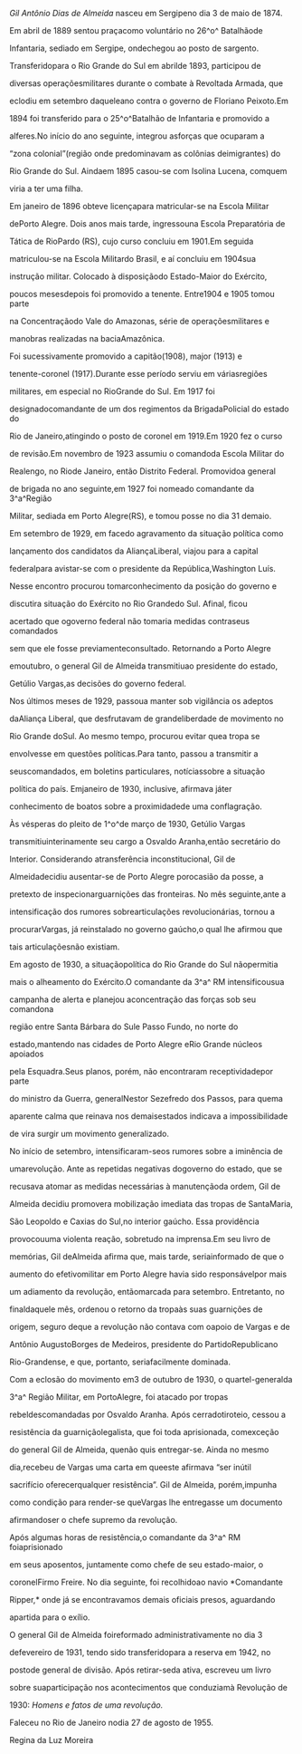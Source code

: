 

*Gil Antônio Dias de Almeida* nasceu em Sergipeno dia 3 de maio de 1874.



Em abril de 1889 sentou praçacomo voluntário no 26^o^ Batalhãode

Infantaria, sediado em Sergipe, ondechegou ao posto de sargento.

Transferidopara o Rio Grande do Sul em abrilde 1893, participou de

diversas operaçõesmilitares durante o combate à Revoltada Armada, que

eclodiu em setembro daqueleano contra o governo de Floriano Peixoto.Em

1894 foi transferido para o 25^o^Batalhão de Infantaria e promovido a

alferes.No início do ano seguinte, integrou asforças que ocuparam a

“zona colonial”(região onde predominavam as colônias deimigrantes) do

Rio Grande do Sul. Aindaem 1895 casou-se com Isolina Lucena, comquem

viria a ter uma filha.



Em janeiro de 1896 obteve licençapara matricular-se na Escola Militar

dePorto Alegre. Dois anos mais tarde, ingressouna Escola Preparatória de

Tática de RioPardo (RS), cujo curso concluiu em 1901.Em seguida

matriculou-se na Escola Militardo Brasil, e aí concluiu em 1904sua

instrução militar. Colocado à disposiçãodo Estado-Maior do Exército,

poucos mesesdepois foi promovido a tenente. Entre1904 e 1905 tomou parte

na Concentraçãodo Vale do Amazonas, série de operaçõesmilitares e

manobras realizadas na baciaAmazônica.



Foi sucessivamente promovido a capitão(1908), major (1913) e

tenente-coronel (1917).Durante esse período serviu em váriasregiões

militares, em especial no RioGrande do Sul. Em 1917 foi

designadocomandante de um dos regimentos da BrigadaPolicial do estado do

Rio de Janeiro,atingindo o posto de coronel em 1919.Em 1920 fez o curso

de revisão.Em novembro de 1923 assumiu o comandoda Escola Militar do

Realengo, no Riode Janeiro, então Distrito Federal. Promovidoa general

de brigada no ano seguinte,em 1927 foi nomeado comandante da 3^a^Região

Militar, sediada em Porto Alegre(RS), e tomou posse no dia 31 demaio.



Em setembro de 1929, em facedo agravamento da situação política como

lançamento dos candidatos da AliançaLiberal, viajou para a capital

federalpara avistar-se com o presidente da República,Washington Luís.

Nesse encontro procurou tomarconhecimento da posição do governo e

discutira situação do Exército no Rio Grandedo Sul. Afinal, ficou

acertado que ogoverno federal não tomaria medidas contraseus comandados

sem que ele fosse previamenteconsultado. Retornando a Porto Alegre

emoutubro, o general Gil de Almeida transmitiuao presidente do estado,

Getúlio Vargas,as decisões do governo federal.



Nos últimos meses de 1929, passoua manter sob vigilância os adeptos

daAliança Liberal, que desfrutavam de grandeliberdade de movimento no

Rio Grande doSul. Ao mesmo tempo, procurou evitar quea tropa se

envolvesse em questões políticas.Para tanto, passou a transmitir a

seuscomandados, em boletins particulares, notíciassobre a situação

política do país. Emjaneiro de 1930, inclusive, afirmava játer

conhecimento de boatos sobre a proximidadede uma conflagração.



Às vésperas do pleito de 1^o^de março de 1930, Getúlio Vargas

transmitiuinterinamente seu cargo a Osvaldo Aranha,então secretário do

Interior. Considerando atransferência inconstitucional, Gil de

Almeidadecidiu ausentar-se de Porto Alegre porocasião da posse, a

pretexto de inspecionarguarnições das fronteiras. No mês seguinte,ante a

intensificação dos rumores sobrearticulações revolucionárias, tornou a

procurarVargas, já reinstalado no governo gaúcho,o qual lhe afirmou que

tais articulaçõesnão existiam.



Em agosto de 1930, a situaçãopolítica do Rio Grande do Sul nãopermitia

mais o alheamento do Exército.O comandante da 3^a^ RM intensificousua

campanha de alerta e planejou aconcentração das forças sob seu comandona

região entre Santa Bárbara do Sule Passo Fundo, no norte do

estado,mantendo nas cidades de Porto Alegre eRio Grande núcleos apoiados

pela Esquadra.Seus planos, porém, não encontraram receptividadepor parte

do ministro da Guerra, generalNestor Sezefredo dos Passos, para quema

aparente calma que reinava nos demaisestados indicava a impossibilidade

de vira surgir um movimento generalizado.



No início de setembro, intensificaram-seos rumores sobre a iminência de

umarevolução. Ante as repetidas negativas dogoverno do estado, que se

recusava atomar as medidas necessárias à manutençãoda ordem, Gil de

Almeida decidiu promovera mobilização imediata das tropas de SantaMaria,

São Leopoldo e Caxias do Sul,no interior gaúcho. Essa providência

provocouuma violenta reação, sobretudo na imprensa.Em seu livro de

memórias, Gil deAlmeida afirma que, mais tarde, seriainformado de que o

aumento do efetivomilitar em Porto Alegre havia sido responsávelpor mais

um adiamento da revolução, entãomarcada para setembro. Entretanto, no

finaldaquele mês, ordenou o retorno da tropaàs suas guarnições de

origem, seguro deque a revolução não contava com oapoio de Vargas e de

Antônio AugustoBorges de Medeiros, presidente do PartidoRepublicano

Rio-Grandense, e que, portanto, seriafacilmente dominada.



Com a eclosão do movimento em3 de outubro de 1930, o quartel-generalda

3^a^ Região Militar, em PortoAlegre, foi atacado por tropas

rebeldescomandadas por Osvaldo Aranha. Após cerradotiroteio, cessou a

resistência da guarniçãolegalista, que foi toda aprisionada, comexceção

do general Gil de Almeida, quenão quis entregar-se. Ainda no mesmo

dia,recebeu de Vargas uma carta em queeste afirmava “ser inútil

sacrifício oferecerqualquer resistência”. Gil de Almeida, porém,impunha

como condição para render-se queVargas lhe entregasse um documento

afirmandoser o chefe supremo da revolução.



Após algumas horas de resistência,o comandante da 3^a^ RM foiaprisionado

em seus aposentos, juntamente como chefe de seu estado-maior, o

coronelFirmo Freire. No dia seguinte, foi recolhidoao navio *Comandante

Ripper,* onde já se encontravamos demais oficiais presos, aguardando

apartida para o exílio.



O general Gil de Almeida foireformado administrativamente no dia 3

defevereiro de 1931, tendo sido transferidopara a reserva em 1942, no

postode general de divisão. Após retirar-seda ativa, escreveu um livro

sobre suaparticipação nos acontecimentos que conduziamà Revolução de

1930: *Homens e fatos de uma revolução.*



Faleceu no Rio de Janeiro nodia 27 de agosto de 1955.



Regina da Luz Moreira



